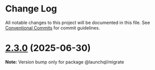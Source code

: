 # Change Log

All notable changes to this project will be documented in this file.
See [Conventional Commits](https://conventionalcommits.org) for commit guidelines.

# [2.3.0](https://github.com/launchql/launchql/compare/@launchql/migrate@2.2.1...@launchql/migrate@2.3.0) (2025-06-30)

**Note:** Version bump only for package @launchql/migrate
